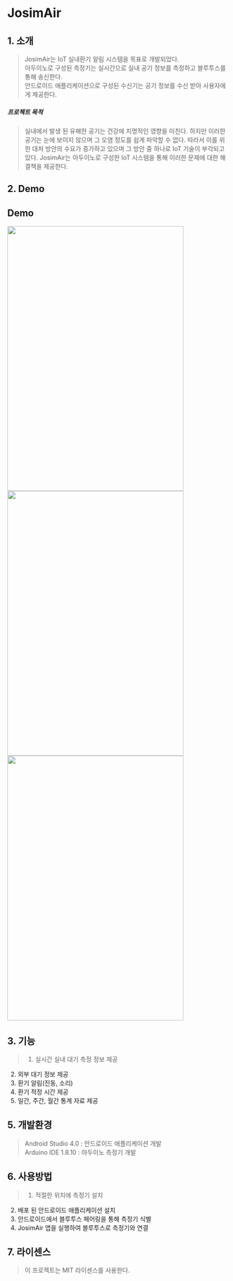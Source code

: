 # JosimAir

## 1. 소개
> JosimAir는 IoT 실내환기 알림 시스템을 목표로 개발되었다.     
아두이노로 구성된 측정기는 실시간으로 실내 공기 정보를 측정하고 블루투스를 통해
송신한다.    
안드로이드 애플리케이션으로 구성된 수신기는 공기 정보를 수신 받아 사용자에게 제공한다.

##### 프로젝트 목적
> 실내에서 발생 된 유해한 공기는 건강에 치명적인 영향을 미친다. 하지만 이러한 공기는 눈에 보이지 않으며 그 오염 정도를 쉽게 파악할 수 없다. 따라서 이를 위한 대처 방안의 수요가 증가하고 있으며 그 방안 중 하나로 IoT 기술이 부각되고 있다. 
 JosimAir는 아두이노로 구성한 IoT 시스템을 통해 이러한 문제에 대한 해결책을 제공한다. 

## 2. Demo   

## Demo   
<img src="https://user-images.githubusercontent.com/16396879/94405031-e7cd6d80-01aa-11eb-9dcd-d0e78ca29ae9.jpg" width="400" height="600" />    
<img src="https://user-images.githubusercontent.com/16396879/94405147-1ba89300-01ab-11eb-87c6-0b444467a70c.jpg" width="400" height="600" />    
<img src="https://user-images.githubusercontent.com/16396879/94405185-26632800-01ab-11eb-93a7-de8a2623c3c2.jpg" width="400" height="600" />

## 3. 기능
> 1. 실시간 실내 대기 측정 정보 제공
2. 외부 대기 정보 제공
3. 환기 알림(진동, 소리)
4. 환기 적정 시간 제공
5. 일간, 주간, 월간 통계 자료 제공

## 5. 개발환경
> Android Studio 4.0 : 안드로이드 애플리케이션 개발    
> Arduino IDE 1.8.10 : 아두이노 측정기 개발

## 6. 사용방법
> 1. 적절한 위치에 측정기 설치
2. 배포 된 안드로이드 애플리케이션 설치
3. 안드로이드에서 블루투스 페어링을 통해 측정기 식별
4. JosimAir 앱을 실행하여 블루투스로 측정기와 연결

## 7. 라이센스
> 이 프로젝트는 MIT 라이센스를 사용한다.

